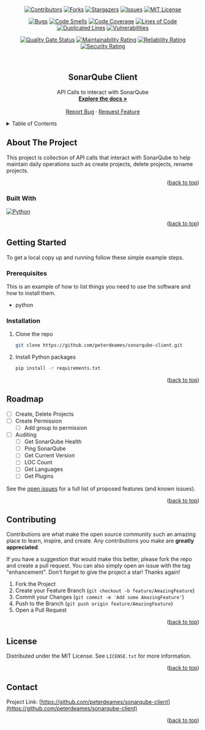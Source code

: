 <a name="readme-top"></a>
<div align="center">

<!-- PROJECT SHIELDS -->
<!--
*** I'm using markdown "reference style" links for readability.
*** Reference links are enclosed in brackets [ ] instead of parentheses ( ).
*** See the bottom of this document for the declaration of the reference variables
*** for contributors-url, forks-url, etc. This is an optional, concise syntax you may use.
*** https://www.markdownguide.org/basic-syntax/#reference-style-links
-->
[![Contributors][contributors-shield]][contributors-url]
[![Forks][forks-shield]][forks-url]
[![Stargazers][stars-shield]][stars-url]
[![Issues][issues-shield]][issues-url]
[![MIT License][license-shield]][license-url]

[![Bugs][bugs-badge]][sonar-url]
[![Code Smells][codesmells-badge]][sonar-url]
[![Code Coverage][coverage-badge]][sonar-url]
[![Lines of Code][loc-badge]][sonar-url]
[![Duplicated Lines][duplicatedlines-badge]][sonar-url]
[![Vulnerabilities][vulnerabilities-badge]][sonar-url]

[![Quality Gate Status][qualitygate-badge]][sonar-url]
[![Maintainability Rating][maintainability-badge]][sonar-url]
[![Reliability Rating][reliability-badge]][sonar-url]
[![Security Rating][security-badge]][sonar-url]


<!-- PROJECT LOGO -->
<br />
<h2 align="center">SonarQube Client</h2>

  <p align="center">
    API Calls to interact with SonarQube
    <br />
    <a href="https://github.com/peterdeames/sonarqube-client"><strong>Explore the docs »</strong></a>
    <br />
    <br />
    <a href="https://github.com/peterdeames/sonarqube-client/issues">Report Bug</a>
    ·
    <a href="https://github.com/peterdeames/sonarqube-client/issues">Request Feature</a>
  </p>
</div>



<!-- TABLE OF CONTENTS -->
<details>
  <summary>Table of Contents</summary>
  <ol>
    <li>
      <a href="#about-the-project">About The Project</a>
      <ul>
        <li><a href="#built-with">Built With</a></li>
      </ul>
    </li>
    <li>
      <a href="#getting-started">Getting Started</a>
      <ul>
        <li><a href="#prerequisites">Prerequisites</a></li>
        <li><a href="#installation">Installation</a></li>
      </ul>
    </li>
    <li><a href="#usage">Usage</a></li>
    <li><a href="#roadmap">Roadmap</a></li>
    <li><a href="#contributing">Contributing</a></li>
    <li><a href="#license">License</a></li>
    <li><a href="#contact">Contact</a></li>
    <li><a href="#acknowledgments">Acknowledgments</a></li>
  </ol>
</details>



<!-- ABOUT THE PROJECT -->
## About The Project

This project is collection of API calls that interact with SonarQube to help maintain daily operations such as create projects, delete projects, rename projects.

<p align="right">(<a href="#readme-top">back to top</a>)</p>



### Built With

[![Python][Python.org]][Python-url]

<p align="right">(<a href="#readme-top">back to top</a>)</p>



<!-- GETTING STARTED -->
## Getting Started


To get a local copy up and running follow these simple example steps.

### Prerequisites

This is an example of how to list things you need to use the software and how to install them.
* python

### Installation

1. Clone the repo
   ```sh
   git clone https://github.com/peterdeames/sonarqube-client.git
   ```
2. Install Python packages
   ```sh
   pip install -r requirements.txt
   ```

<p align="right">(<a href="#readme-top">back to top</a>)</p>



<!-- USAGE EXAMPLES -->
<!-- ## Usage

Use this space to show useful examples of how a project can be used. Additional screenshots, code examples and demos work well in this space. You may also link to more resources.

_For more examples, please refer to the [Documentation](https://example.com)_

<p align="right">(<a href="#readme-top">back to top</a>)</p> -->



<!-- ROADMAP -->
## Roadmap

- [ ] Create, Delete Projects
- [ ] Create Permission
    - [ ] Add group to permission
- [ ] Auditing
    - [ ] Get SonarQube Health
    - [ ] Ping SonarQube
    - [ ] Get Current Version
    - [ ] LOC Count
    - [ ] Get Languages
    - [ ] Get Plugins

See the [open issues](https://github.com/peterdeames/sonarqube-client/issues) for a full list of proposed features (and known issues).

<p align="right">(<a href="#readme-top">back to top</a>)</p>



<!-- CONTRIBUTING -->
## Contributing

Contributions are what make the open source community such an amazing place to learn, inspire, and create. Any contributions you make are **greatly appreciated**.

If you have a suggestion that would make this better, please fork the repo and create a pull request. You can also simply open an issue with the tag "enhancement".
Don't forget to give the project a star! Thanks again!

1. Fork the Project
2. Create your Feature Branch (`git checkout -b feature/AmazingFeature`)
3. Commit your Changes (`git commit -m 'Add some AmazingFeature'`)
4. Push to the Branch (`git push origin feature/AmazingFeature`)
5. Open a Pull Request

<p align="right">(<a href="#readme-top">back to top</a>)</p>



<!-- LICENSE -->
## License

Distributed under the MIT License. See `LICENSE.txt` for more information.

<p align="right">(<a href="#readme-top">back to top</a>)</p>



<!-- CONTACT -->
## Contact

Project Link: [https://github.com/peterdeames/sonarqube-client](https://github.com/peterdeames/sonarqube-client)

<p align="right">(<a href="#readme-top">back to top</a>)</p>



<!-- ACKNOWLEDGMENTS -->
<!-- ## Acknowledgments

* []()
* []()
* []()

<p align="right">(<a href="#readme-top">back to top</a>)</p> -->



<!-- MARKDOWN LINKS & IMAGES -->
<!-- https://www.markdownguide.org/basic-syntax/#reference-style-links -->
[contributors-shield]: https://img.shields.io/github/contributors/peterdeames/sonarqube-client.svg?style=for-the-badge
[contributors-url]: https://github.com/peterdeames/sonarqube-client/graphs/contributors
[forks-shield]: https://img.shields.io/github/forks/peterdeames/sonarqube-client.svg?style=for-the-badge
[forks-url]: https://github.com/peterdeames/sonarqube-client/network/members
[stars-shield]: https://img.shields.io/github/stars/peterdeames/sonarqube-client.svg?style=for-the-badge
[stars-url]: https://github.com/peterdeames/sonarqube-client/stargazers
[issues-shield]: https://img.shields.io/github/issues/peterdeames/sonarqube-client.svg?style=for-the-badge
[issues-url]: https://github.com/peterdeames/sonarqube-client/issues
[license-shield]: https://img.shields.io/github/license/peterdeames/sonarqube-client.svg?style=for-the-badge
[license-url]: https://github.com/peterdeames/sonarqube-client/blob/master/LICENSE.txt
[product-screenshot]: images/screenshot.png
[Python.org]: https://img.shields.io/badge/Python-0769AD?style=for-the-badge&logo=python&logoColor=white
[Python-url]: https://www.python.org

[sonar-url]: https://sonarcloud.io/summary/new_code?id=peterdeames_sonarqube-client
[bugs-badge]: https://sonarcloud.io/api/project_badges/measure?project=peterdeames_sonarqube-client&metric=bugs
[codesmells-badge]: https://sonarcloud.io/api/project_badges/measure?project=peterdeames_sonarqube-client&metric=code_smells
[coverage-badge]: https://sonarcloud.io/api/project_badges/measure?project=peterdeames_sonarqube-client&metric=coverage
[loc-badge]: https://sonarcloud.io/api/project_badges/measure?project=peterdeames_sonarqube-client&metric=ncloc
[duplicatedlines-badge]: https://sonarcloud.io/api/project_badges/measure?project=peterdeames_sonarqube-client&metric=duplicated_lines_density
[vulnerabilities-badge]: https://sonarcloud.io/api/project_badges/measure?project=peterdeames_sonarqube-client&metric=vulnerabilities

[qualitygate-badge]: https://sonarcloud.io/api/project_badges/measure?project=peterdeames_sonarqube-client&metric=alert_status
[maintainability-badge]: https://sonarcloud.io/api/project_badges/measure?project=peterdeames_sonarqube-client&metric=sqale_rating
[reliability-badge]: https://sonarcloud.io/api/project_badges/measure?project=peterdeames_sonarqube-client&metric=reliability_rating
[security-badge]: https://sonarcloud.io/api/project_badges/measure?project=peterdeames_sonarqube-client&metric=security_rating
